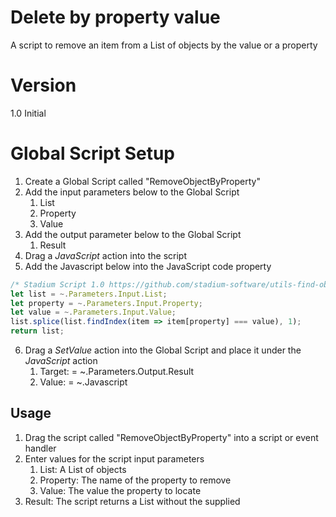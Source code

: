 # Delete by property value

A script to remove an item from a List of objects by the value or a property

# Version 

1.0 Initial

# Global Script Setup
1. Create a Global Script called "RemoveObjectByProperty"
2. Add the input parameters below to the Global Script
   1. List
   2. Property
   3. Value
3. Add the output parameter below to the Global Script
   1. Result
4. Drag a *JavaScript* action into the script
5. Add the Javascript below into the JavaScript code property
```javascript
/* Stadium Script 1.0 https://github.com/stadium-software/utils-find-object-by-property */
let list = ~.Parameters.Input.List;
let property = ~.Parameters.Input.Property;
let value = ~.Parameters.Input.Value;
list.splice(list.findIndex(item => item[property] === value), 1);
return list;
```
6. Drag a *SetValue* action into the Global Script and place it under the *JavaScript* action
   1. Target: = ~.Parameters.Output.Result
   2. Value: = ~.Javascript

## Usage
1. Drag the script called "RemoveObjectByProperty" into a script or event handler
2. Enter values for the script input parameters
   1. List: A List of objects
   2. Property: The name of the property to remove
   3. Value: The value the property to locate
3. Result: The script returns a List without the supplied
